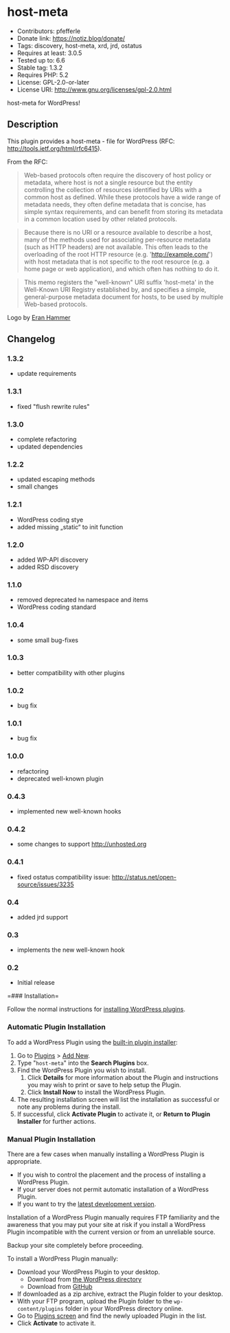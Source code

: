 # host-meta

- Contributors: pfefferle
- Donate link: https://notiz.blog/donate/
- Tags: discovery, host-meta, xrd, jrd, ostatus
- Requires at least: 3.0.5
- Tested up to: 6.6
- Stable tag: 1.3.2
- Requires PHP: 5.2
- License: GPL-2.0-or-later
- License URI: http://www.gnu.org/licenses/gpl-2.0.html

host-meta for WordPress!

## Description

This plugin provides a host-meta - file for WordPress (RFC: http://tools.ietf.org/html/rfc6415).

From the RFC:

> Web-based protocols often require the discovery of host policy or metadata, where host is not a single resource but the entity controlling the collection of resources identified by URIs with a common host as defined.  While these protocols have a wide range of metadata needs, they often define metadata that is concise, has simple syntax requirements, and can benefit from storing its metadata in a common location used by other related protocols.

> Because there is no URI or a resource available to describe a host, many of the methods used for associating per-resource metadata (such as HTTP headers) are not available.  This often leads to the overloading of the root HTTP resource (e.g. 'http://example.com/') with host metadata that is not specific to the root resource (e.g. a home page or web application), and which often has nothing to do it.

> This memo registers the "well-known" URI suffix 'host-meta' in the Well-Known URI Registry established by, and specifies a simple, general-purpose metadata document for hosts, to be used by multiple Web-based protocols.

Logo by [Eran Hammer](http://hueniverse.com/2009/11/23/host-meta-aka-site-meta-and-well-known-uris/)

## Changelog

### 1.3.2

* update requirements

### 1.3.1

* fixed "flush rewrite rules"

### 1.3.0

* complete refactoring
* updated dependencies

### 1.2.2

* updated escaping methods
* small changes

### 1.2.1

* WordPress coding stye
* added missing „static“ to init function

### 1.2.0

* added WP-API discovery
* added RSD discovery

### 1.1.0

* removed deprecated `hm` namespace and items
* WordPress coding standard

### 1.0.4

* some small bug-fixes

### 1.0.3

* better compatibility with other plugins

### 1.0.2

* bug fix

### 1.0.1

* bug fix

### 1.0.0

* refactoring
* deprecated well-known plugin

### 0.4.3

* implemented new well-known hooks

### 0.4.2

* some changes to support http://unhosted.org

### 0.4.1

* fixed ostatus compatibility issue: http://status.net/open-source/issues/3235

### 0.4

* added jrd support

### 0.3

* implements the new well-known hook

### 0.2

* Initial release

=### Installation=

Follow the normal instructions for [installing WordPress plugins](https://codex.wordpress.org/Managing_Plugins#Installing_Plugins).

### Automatic Plugin Installation

To add a WordPress Plugin using the [built-in plugin installer](https://codex.wordpress.org/Administration_Screens#Add_New_Plugins):

1. Go to [Plugins](https://codex.wordpress.org/Administration_Screens#Plugins) > [Add New](https://codex.wordpress.org/Plugins_Add_New_Screen).
1. Type "`host-meta`" into the **Search Plugins** box.
1. Find the WordPress Plugin you wish to install.
    1. Click **Details** for more information about the Plugin and instructions you may wish to print or save to help setup the Plugin.
    1. Click **Install Now** to install the WordPress Plugin.
1. The resulting installation screen will list the installation as successful or note any problems during the install.
1. If successful, click **Activate Plugin** to activate it, or **Return to Plugin Installer** for further actions.

### Manual Plugin Installation

There are a few cases when manually installing a WordPress Plugin is appropriate.

* If you wish to control the placement and the process of installing a WordPress Plugin.
* If your server does not permit automatic installation of a WordPress Plugin.
* If you want to try the [latest development version](https://github.com/pfefferle/wordpress-host-meta).

Installation of a WordPress Plugin manually requires FTP familiarity and the awareness that you may put your site at risk if you install a WordPress Plugin incompatible with the current version or from an unreliable source.

Backup your site completely before proceeding.

To install a WordPress Plugin manually:

* Download your WordPress Plugin to your desktop.
    * Download from [the WordPress directory](https://wordpress.org/plugins/host-meta/)
    * Download from [GitHub](https://github.com/pfefferle/wordpress-host-meta/releases)
* If downloaded as a zip archive, extract the Plugin folder to your desktop.
* With your FTP program, upload the Plugin folder to the `wp-content/plugins` folder in your WordPress directory online.
* Go to [Plugins screen](https://codex.wordpress.org/Administration_Screens#Plugins) and find the newly uploaded Plugin in the list.
* Click **Activate** to activate it.
